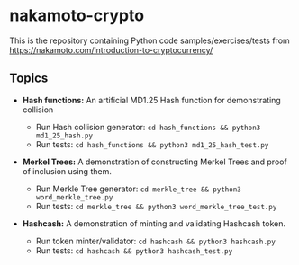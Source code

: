 # nakamoto-crypto
This is the repository containing Python code samples/exercises/tests from https://nakamoto.com/introduction-to-cryptocurrency/

## Topics

* **Hash functions:** An artificial MD1.25 Hash function for demonstrating collision
  * Run Hash collision generator: `cd hash_functions && python3 md1_25_hash.py`
  * Run tests: `cd hash_functions && python3 md1_25_hash_test.py`

* **Merkel Trees:** A demonstration of constructing Merkel Trees and proof of inclusion using them.
  * Run Merkle Tree generator: `cd merkle_tree && python3 word_merkle_tree.py`
  * Run tests: `cd merkle_tree && python3 word_merkle_tree_test.py`

* **Hashcash:** A demonstration of minting and validating Hashcash token.
  * Run token minter/validator: `cd hashcash && python3 hashcash.py`
  * Run tests: `cd hashcash && python3 hashcash_test.py`
